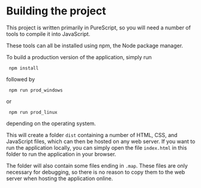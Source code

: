 # Building the project
This project is written primarily in PureScript, so you will need a number of tools to compile it into JavaScript.

These tools can all be installed using npm, the Node package manager.

To build a production version of the application, simply run
```
 npm install
```

followed by

```
 npm run prod_windows
```

or 

```
 npm run prod_linux
```

depending on the operating system.

This will create a folder `dist` containing a number of HTML, CSS, and JavaScript files, which can then be hosted on any web server.
If you want to run the application locally, you can simply open the file `index.html` in this folder to run the application in your browser.

The folder will also contain some files ending in `.map`.
These files are only necessary for debugging, so there is no reason to copy them to the web server when hosting the application online.